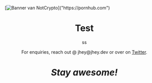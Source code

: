 [![Banner van NotCrypto]("https://github.com/NotCrypto/NotCrypto/blob/master/images/sevn.jpg")]("https://pornhub.com")
<h1 align='center'> Test</h1>
<p align='center'>
ss
</p>
<p align='center'>For enquiries, reach out @ jhey@jhey.dev or over on <a href="https://twitter.com/jh3yy">Twitter</a>.</p>

<h1 align='center'><i>Stay awesome!</i></h1